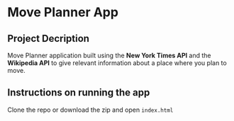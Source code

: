 # Move Planner App #
## Project Decription ##
Move Planner application built using the **New York Times API** and the **Wikipedia API** to give relevant information about a place where you plan to move.

## Instructions on running the app ##
Clone the repo or download the zip and open ```index.html```

